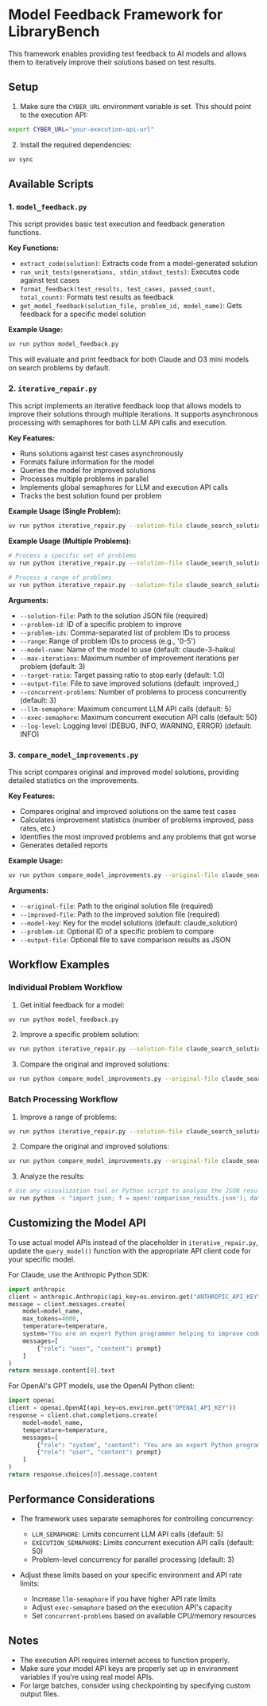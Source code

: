 # Model Feedback Framework for LibraryBench

This framework enables providing test feedback to AI models and allows them to iteratively improve their solutions based on test results.

## Setup

1. Make sure the `CYBER_URL` environment variable is set. This should point to the execution API:

```bash
export CYBER_URL="your-execution-api-url"
```

2. Install the required dependencies:

```bash
uv sync
```

## Available Scripts

### 1. `model_feedback.py`

This script provides basic test execution and feedback generation functions.

**Key Functions:**
- `extract_code(solution)`: Extracts code from a model-generated solution
- `run_unit_tests(generations, stdin_stdout_tests)`: Executes code against test cases
- `format_feedback(test_results, test_cases, passed_count, total_count)`: Formats test results as feedback
- `get_model_feedback(solution_file, problem_id, model_name)`: Gets feedback for a specific model solution

**Example Usage:**
```bash
uv run python model_feedback.py
```

This will evaluate and print feedback for both Claude and O3 mini models on search problems by default.

### 2. `iterative_repair.py`

This script implements an iterative feedback loop that allows models to improve their solutions through multiple iterations. It supports asynchronous processing with semaphores for both LLM API calls and execution.

**Key Features:**
- Runs solutions against test cases asynchronously 
- Formats failure information for the model
- Queries the model for improved solutions
- Processes multiple problems in parallel
- Implements global semaphores for LLM and execution API calls
- Tracks the best solution found per problem

**Example Usage (Single Problem):**
```bash
uv run python iterative_repair.py --solution-file claude_search_solutions.json --problem-id 0 --model-name claude-3-sonnet --max-iterations 3
```

**Example Usage (Multiple Problems):**
```bash
# Process a specific set of problems
uv run python iterative_repair.py --solution-file claude_search_solutions.json --problem-ids 0,2,5 --model-name claude-3-haiku

# Process a range of problems
uv run python iterative_repair.py --solution-file claude_search_solutions.json --range 0-9 --max-iterations 5
```

**Arguments:**
- `--solution-file`: Path to the solution JSON file (required)
- `--problem-id`: ID of a specific problem to improve
- `--problem-ids`: Comma-separated list of problem IDs to process
- `--range`: Range of problem IDs to process (e.g., '0-5')
- `--model-name`: Name of the model to use (default: claude-3-haiku)
- `--max-iterations`: Maximum number of improvement iterations per problem (default: 3)
- `--target-ratio`: Target passing ratio to stop early (default: 1.0)
- `--output-file`: File to save improved solutions (default: improved_<input-file>)
- `--concurrent-problems`: Number of problems to process concurrently (default: 3)
- `--llm-semaphore`: Maximum concurrent LLM API calls (default: 5)
- `--exec-semaphore`: Maximum concurrent execution API calls (default: 50)
- `--log-level`: Logging level (DEBUG, INFO, WARNING, ERROR) (default: INFO)

### 3. `compare_model_improvements.py`

This script compares original and improved model solutions, providing detailed statistics on the improvements.

**Key Features:**
- Compares original and improved solutions on the same test cases
- Calculates improvement statistics (number of problems improved, pass rates, etc.)
- Identifies the most improved problems and any problems that got worse
- Generates detailed reports

**Example Usage:**
```bash
uv run python compare_model_improvements.py --original-file claude_search_solutions.json --improved-file improved_claude_search_solutions.json --model-key claude_solution --output-file comparison_results.json
```

**Arguments:**
- `--original-file`: Path to the original solution file (required)
- `--improved-file`: Path to the improved solution file (required)
- `--model-key`: Key for the model solutions (default: claude_solution)
- `--problem-id`: Optional ID of a specific problem to compare
- `--output-file`: Optional file to save comparison results as JSON

## Workflow Examples

### Individual Problem Workflow

1. Get initial feedback for a model:
```bash
uv run python model_feedback.py
```

2. Improve a specific problem solution:
```bash
uv run python iterative_repair.py --solution-file claude_search_solutions.json --problem-id 0 --max-iterations 3
```

3. Compare the original and improved solutions:
```bash
uv run python compare_model_improvements.py --original-file claude_search_solutions.json --improved-file improved_claude_search_solutions.json
```

### Batch Processing Workflow

1. Improve a range of problems:
```bash
uv run python iterative_repair.py --solution-file claude_search_solutions.json --range 0-9 --max-iterations 3 --concurrent-problems 5
```

2. Compare the original and improved solutions:
```bash
uv run python compare_model_improvements.py --original-file claude_search_solutions.json --improved-file improved_claude_search_solutions.json --output-file comparison_results.json
```

3. Analyze the results:
```bash
# Use any visualization tool or Python script to analyze the JSON results
uv run python -c "import json; f = open('comparison_results.json'); data = json.load(f); print(f'Average improvement: {data[\"overall_improvement\"]*100:.2f}%')"
```

## Customizing the Model API

To use actual model APIs instead of the placeholder in `iterative_repair.py`, update the `query_model()` function with the appropriate API client code for your specific model.

For Claude, use the Anthropic Python SDK:
```python
import anthropic
client = anthropic.Anthropic(api_key=os.environ.get("ANTHROPIC_API_KEY"))
message = client.messages.create(
    model=model_name,
    max_tokens=4000,
    temperature=temperature,
    system="You are an expert Python programmer helping to improve code based on test feedback.",
    messages=[
        {"role": "user", "content": prompt}
    ]
)
return message.content[0].text
```

For OpenAI's GPT models, use the OpenAI Python client:
```python
import openai
client = openai.OpenAI(api_key=os.environ.get("OPENAI_API_KEY"))
response = client.chat.completions.create(
    model=model_name,
    temperature=temperature,
    messages=[
        {"role": "system", "content": "You are an expert Python programmer helping to improve code based on test feedback."},
        {"role": "user", "content": prompt}
    ]
)
return response.choices[0].message.content
```

## Performance Considerations

- The framework uses separate semaphores for controlling concurrency:
  - `LLM_SEMAPHORE`: Limits concurrent LLM API calls (default: 5)
  - `EXECUTION_SEMAPHORE`: Limits concurrent execution API calls (default: 50)
  - Problem-level concurrency for parallel processing (default: 3)

- Adjust these limits based on your specific environment and API rate limits:
  - Increase `llm-semaphore` if you have higher API rate limits
  - Adjust `exec-semaphore` based on the execution API's capacity
  - Set `concurrent-problems` based on available CPU/memory resources

## Notes

- The execution API requires internet access to function properly.
- Make sure your model API keys are properly set up in environment variables if you're using real model APIs.
- For large batches, consider using checkpointing by specifying custom output files.